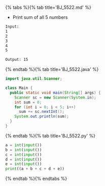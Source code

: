 {% tabs %}{% tab title='BJ_5522.md' %}

* Print sum of all 5 numbers

```txt
Input:
1
2
3
4
5

Output: 15
```

{% endtab %}{% tab title='BJ_5522.java' %}

```java
import java.util.Scanner;

class Main {
  public static void main(String[] args) {
    Scanner sc = new Scanner(System.in);
    int sum = 0;
    for (int i = 0; i < 5; i++)
      sum += sc.nextInt();
    System.out.println(sum);
  }
}
```

{% endtab %}{% tab title='BJ_5522.py' %}

```py
a = int(input())
b = int(input())
c = int(input())
d = int(input())
e = int(input())
print((a + b + c + d + e))
```

{% endtab %}{% endtabs %}
